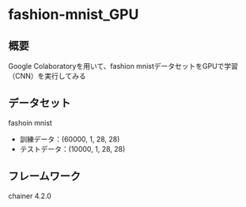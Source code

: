 # fashion-mnist_GPU

## 概要
Google Colaboratoryを用いて、fashion mnistデータセットをGPUで学習（CNN）を実行してみる

## データセット
fashoin mnist

- 訓練データ：(60000, 1, 28, 28)
- テストデータ：(10000, 1, 28, 28)

## フレームワーク
chainer 4.2.0
